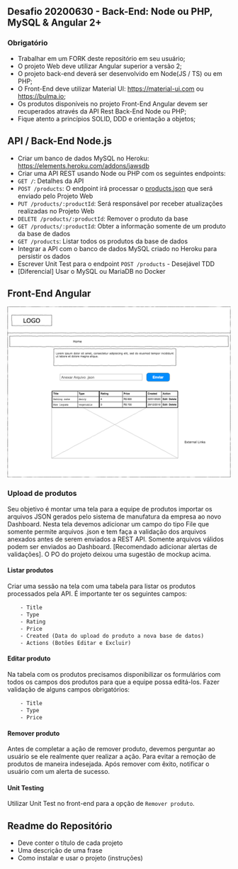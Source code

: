 ## Desafio 20200630 - Back-End: Node ou PHP, MySQL & Angular 2+
 
 
### Obrigatório
 
- Trabalhar em um FORK deste repositório em seu usuário;
- O projeto Web deve utilizar Angular superior a versão 2;
- O projeto back-end deverá ser desenvolvido em Node(JS / TS) ou em PHP;
- O Front-End deve utilizar Material UI: https://material-ui.com ou https://bulma.io;
- Os produtos disponíveis no projeto Front-End Angular devem ser recuperados através da API Rest Back-End Node ou PHP;
- Fique atento a princípios SOLID, DDD e orientação a objetos;
 
## API / Back-End Node.js
 
- Criar um banco de dados MySQL no Heroku: https://elements.heroku.com/addons/jawsdb
- Criar uma API REST usando Node ou PHP com os seguintes endpoints:
 - `GET /`: Detalhes da API
 - `POST /products`: O endpoint irá processar o [products.json](products.json) que será enviado pelo Projeto Web
 - `PUT /products/:productId`: Será responsável por receber atualizações realizadas no Projeto Web
 - `DELETE /products/:productId`: Remover o produto da base
 - `GET /products/:productId`: Obter a informação somente de um produto da base de dados
 - `GET /products`: Listar todos os produtos da base de dados
- Integrar a API com o banco de dados MySQL criado no Heroku para persistir os dados
- Escrever Unit Test para o endpoint `POST /products` - Desejável TDD
- [Diferencial] Usar o MySQL ou MariaDB no Docker

 
## Front-End Angular
 
![Home](assets/images/home.png)

### Upload de produtos
 
Seu objetivo é montar uma tela para a equipe de produtos importar os arquivos JSON gerados pelo sistema de manufatura da empresa ao novo Dashboard. 
Nesta tela devemos adicionar um campo do tipo File que somente permite arquivos .json e tem faça a validação dos arquivos anexados antes de serem enviados a REST API. 
Somente arquivos válidos podem ser enviados ao Dashboard. [Recomendado adicionar alertas de validações]. O PO do projeto deixou uma sugestão de mockup acima.


 
#### Listar produtos
 
Criar uma sessão na tela com uma tabela para listar os produtos processados pela API. É importante ter os seguintes campos:
 
        - Title
        - Type
        - Rating
        - Price
        - Created (Data do upload do produto a nova base de datos)
        - Actions (Botões Editar e Excluir)
 
#### Editar produto
 
Na tabela com os produtos precisamos disponibilizar os formulários com todos os campos dos produtos para que a equipe possa editá-los. 
Fazer validação de alguns campos obrigatórios:

        - Title
        - Type
        - Price
 
#### Remover produto
 
Antes de completar a ação de remover produto, devemos perguntar ao usuário se ele realmente 
quer realizar a ação. Para evitar a remoção de produtos de maneira indesejada. 
Após remover com êxito, notificar o usuário com um alerta de sucesso. 

#### Unit Testing
 
Utilizar Unit Test no front-end para a opção de `Remover produto`. 
 

## Readme do Repositório
 
- Deve conter o título de cada projeto
- Uma descrição de uma frase
- Como instalar e usar o projeto (instruções)
 
